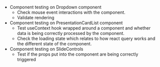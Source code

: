 - Component testing on Dropdown component
  - Check mouse event interactions with the component.
  - Validate rendering
- Component testing on PresentationCardList component
  - Test useContext hook wrapped around a component and whether data is being correctly processed by the component.
  - Check the loading state which relates to how react query works and the different state of the component.
- Component testing on SlideControls
  - Test if the props put into the component are being correctly triggered